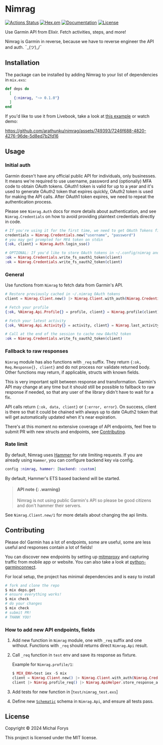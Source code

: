# Nimrag

[![Actions Status](https://github.com/arathunku/nimrag/actions/workflows/elixir-build-and-test.yml/badge.svg)](https://github.com/arathunku/nimrag/actions/workflows/elixir-build-and-test.yml) 
[![Hex.pm](https://img.shields.io/hexpm/v/nimrag.svg?style=flat)](https://hex.pm/packages/nimrag)
[![Documentation](https://img.shields.io/badge/hex-docs-lightgreen.svg?style=flat)](https://hexdocs.pm/nimrag)
[![License](https://img.shields.io/hexpm/l/nimrag.svg?style=flat)](https://github.com/arathunku/nimrag/blob/main/LICENSE.md)

<!-- @moduledoc -->

Use Garmin API from Elixir. Fetch activities, steps, and more!

Nimrag is Garmin in reverse, because we have to reverse engineer the API and auth. ¯\_(ツ)_/¯

## Installation

The package can be installed by adding Nimrag to your list of dependencies in `mix.exs`:

```elixir
def deps do
  [
    {:nimrag, "~> 0.1.0"}
  ]
end
```

If you'd like to use it from Livebook, take a look at [this example](./examples/basic.livemd) or watch demo:

https://github.com/arathunku/nimrag/assets/749393/7246f688-4820-4276-96de-5d8ed7b2fd16

## Usage

### Initial auth

Garmin doesn't have any official public API for individuals, only businesses.
It means we're required to use username, password and (optionally) MFA code to obtain
OAuth tokens. OAuth1 token is valid for up to a year and it's used to generate
OAuth2 token that expires quickly, OAuth2 token is used for making the API calls. 
After OAuth1 token expires, we need to repeat the authentication process. 

Please see `Nimrag.Auth` docs for more details about authentication, 
and see `Nimrag.Credentials` on how to avoid providing plaintext credentials directly in code. 

```elixir
# If you're using it for the first time, we need to get OAuth Tokens first.
credentials = Nimrag.Credentials.new("username", "password")
# you may get prompted for MFA token on stdin
{:ok, client} = Nimrag.Auth.login_sso()

# OPTIONAL: If you'd like to store OAuth tokens in ~/.config/nimrag and not log in every time
:ok = Nimrag.Credentials.write_fs_oauth1_token(client)
:ok = Nimrag.Credentials.write_fs_oauth2_token(client)
```

### General

Use functions from `Nimrag` to fetch data from Garmin's API.

```elixir
# Restore previously cached in ~/.nimrag OAuth tokens
client = Nimrag.Client.new() |> Nimrag.Client.with_auth(Nimrag.Credentials.read_oauth_tokens!())

# Fetch your profile
{:ok, %Nimrag.Api.Profile{} = profile, client} = Nimrag.profile(client)

# Fetch your latest activity
{:ok, %Nimrag.Api.Activity{} = activity, client} = Nimrag.last_activity(client)

# Call at the end of the session to cache new OAuth2 token
:ok = Nimrag.Credentials.write_fs_oauth2_token(client)
```

### Fallback to raw responses

`Nimrag` module has also functions with `_req` suffix. They return `{:ok, Req.Response{}, client}` and
do not process nor validate returned body. Other functions may return, if applicable,
structs with known fields.

This is very important split between response and transformation. Garmin's API may change
at any time but it should still be possible to fallback to raw response if needed, so that
any user of the library didn't have to wait for a fix.

API calls return `{:ok, data, client}` or `{:error, error}`. On success, client is there
so that it could be chained with always up to date OAuth2 token that will get
automatically updated when it's near expiration.

There's at this moment no extensive coverage of API endpoints, feel free to submit
PR with new structs and endpoints, see [Contributing](#contributing).

### Rate limit 

By default, Nimrag uses [Hammer](https://github.com/ExHammer/hammer) for rate limiting requests.
If you are already using `Hammer`, you can configure backend key via config.

```elixir
config :nimrag, hammer: [backend: :custom]
```

By default, Hammer's ETS based backend will be started.

> #### API note {: .warning}
> Nimrag is not using public Garmin's API so please be good citizens and don't hammer their servers.

See `Nimrag.Client.new/1` for more details about changing the api limits.

## Contributing

Please do! Garmin has a lot of endpoints, some are useful, some are less useful and
responses contain a lot of fields!

You can discover new endpoints by setting up [mitmproxy](https://mitmproxy.org/) and capturing
traffic from mobile app or website. You can also take a look at
[python-garminconnect](https://github.com/cyberjunky/python-garminconnect/blob/master/garminconnect/__init__.py).

For local setup, the project has minimal dependencies and is easy to install 

```sh
# fork and clone the repo
$ mix deps.get
# ensure everything works!
$ mix check
# do your changes
$ mix check
# submit PR!
# THANK YOU!
```

### How to add new API endpoints, fields

1. Add new function in `Nimrag` module, one with `_req` suffix and one without.
  Functions with `_req` should returns direct `Nimrag.Api` result.
1. Call `_req` function in `test` env and save its response as fixture.

    Example for `Nimrag.profile/1`:

    ```elixir
    $ MIX_ENV=test iex -S mix
    client = Nimrag.Client.new() |> Nimrag.Client.with_auth(Nimrag.Credentials.read_oauth_tokens!())
    client |> Nimrag.profile_req() |> Nimrag.ApiHelper.store_response_as_test_fixture()
    ```

1. Add tests for new function in [`test/nimrag_test.exs`]
1. Define new [`Schematic`](https://github.com/mhanberg/schematic) schema in `Nimrag.Api`,
  and ensure all tests pass.

## License

Copyright © 2024 Michal Forys

This project is licensed under the MIT license.
